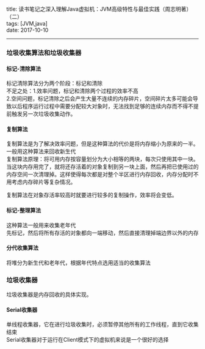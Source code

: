 title: 读书笔记之深入理解Java虚拟机：JVM高级特性与最佳实践（周志明著）（二）  
tags: [JVM,java]  
date: 2017-10-10

---

### 垃圾收集算法和垃圾收集器 ###  

#### 标记-清除算法 ####  

标记清除算法分为两个阶段：标记和清除  
不足之处：1.效率问题，标记和清除两个过程的效率不高  
2.空间问题，标记清除之后会产生大量不连续的内存碎片，空间碎片太多可能会导致以后程序运行过程中需要分配较大对象时，无法找到足够的连续内存而不得不提前触发另一次垃圾收集动作。  

#### 复制算法 ####  

复制算法是为了解决效率问题，但是这种算法的代价是将内存缩小为原来的一半。一般用这种算法来回收新生代  
复制算法原理：将可用内存按容量划分为大小相等的两块，每次只使用其中一块。当这块内存用完了，就将还存活着的对象复制到另一块上面，然后再把已使用过的内存空间一次清理掉。这样使得每次都是对整个半区进行内存回收，内存分配时不用考虑内存碎片等复杂情况。  

复制算法在对象存活率较高时就要进行较多的复制操作，效率将会变低。

#### 标记-整理算法 ####  

这种算法一般用来收集老年代  
先标记，然后将所有存活的对象都向一端移动，然后直接清理掉端边界以外的内存  

#### 分代收集算法 ####  

将堆分为新生代和老年代，根据年代特点选用适当的收集算法  

### 垃圾收集器 ###  

垃圾收集器是内存回收的具体实现。  

#### Serial收集器 ####  

单线程收集器，它在进行垃圾收集时，必须暂停其他所有的工作线程，直到它收集结束  
Serial收集器对于运行在Client模式下的虚拟机来说是一个很好的选择  
